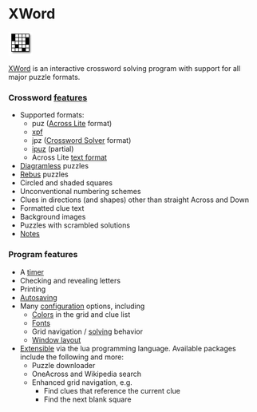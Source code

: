 XWord
=====

[![](images/xword.png "XWord")](https://sourceforge.net/projects/wx-xword/)

[XWord](https://sourceforge.net/projects/wx-xword/) is an interactive crossword solving program with support for all major puzzle formats.

### Crossword [features](features.html) ###
- Supported formats:
    - puz ([Across Lite](acrosslite.html) format)
    - [xpf](http://www.xwordinfo.com/XPF/)
    - jpz ([Crossword Solver](crosswordsolver.html) format)
    - [ipuz](http://www.ipuz.org/) (partial)
    - Across Lite [text format](http://www.litsoft.com/across/alite/man/AcrossTextFormat.pdf)
- [Diagramless](diagramless.html) puzzles
- [Rebus](solving.html#rebus_entries) puzzles
- Circled and shaded squares
- Unconventional numbering schemes
- Clues in directions (and shapes) other than straight Across and Down
- Formatted clue text
- Background images
- Puzzles with scrambled solutions
- [Notes](window.html#notes)

### Program features ###
- A [timer](window.html#timer)
- Checking and revealing letters
- Printing
- [Autosaving](preferences.html#solving_preferences)
- Many [configuration](preferences.html) options, including
    - [Colors](preferences.html#color_preferences) in the grid and clue list
    - [Fonts](preferences.html#font_preferences)
    - Grid navigation / [solving](preferences.html#solving_preferences) behavior
    - [Window layout](layout.html)
- [Extensible](packages.html) via the lua programming language.
  Available packages include the following and more:
    - Puzzle downloader
    - OneAcross and Wikipedia search
    - Enhanced grid navigation, e.g.
        - Find clues that reference the current clue
        - Find the next blank square